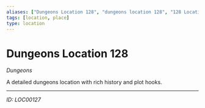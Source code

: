```yaml
---
aliases: ["Dungeons Location 128", "dungeons location 128", "128 Location Dungeons"]
tags: [location, place]
type: location
---
```


# Dungeons Location 128

*Dungeons*

A detailed dungeons location with rich history and plot hooks.

---
*ID: LOC00127*